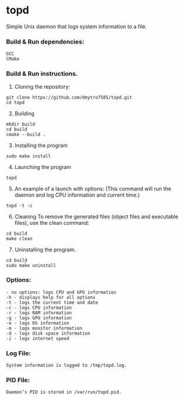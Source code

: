 # topd
Simple Unix daemon that logs system information to a file.

### Build & Run dependencies:
```
GCC
CMake
``` 
### Build & Run instructions.

1. Cloning the repository:
```
git clone https://github.com/dmytro7585/topd.git
cd topd
```
2. Building
```
mkdir build         
cd build
cmake --build .
```
3. Installing the program
```
sudo make install
```
4. Launching the program
```
topd
```
5. An example of a launch with options: (This command will run the daemon and log CPU information and current time.)

```
topd -t -c
```

6. Cleaning
To remove the generated files (object files and executable files), use the clean command:
```
cd build
make clean
```
7. Uninstalling the program.
```
cd build
sudo make uninstall
```
### Options:
```
- no options: logs CPU and GPU information
-h - displays help for all options
-t - logs the current time and date
-c - logs CPU information
-r - logs RAM information
-g - logs GPU information
-o - logs OS information
-m - logs monitor information
-d - logs disk space information
-i - logs internet speed
```

### Log File:

```
System information is logged to /tmp/topd.log.
```

### PID File:

```
Daemon’s PID is stored in /var/run/topd.pid.
```